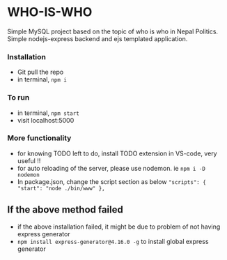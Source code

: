 # WHO-IS-WHO

Simple MySQL project based on the topic of who is who in Nepal Politics. Simple nodejs-express backend and ejs templated application.

### Installation

- Git pull the repo
- in terminal, `npm i`

### To run

- in terminal, `npm start`
- visit localhost:5000

### More functionality

- for knowing TODO left to do, install TODO extension in VS-code, very useful !!
- for auto reloading of the server, please use nodemon. ie `npm i -D nodemon`
- In package.json, change the script section as below
  `"scripts": { "start": "node ./bin/www" }, `

## If the above method failed

- if the above installation failed, it might be due to problem of not having express generator
- `npm install express-generator@4.16.0 -g` to install global express generator

